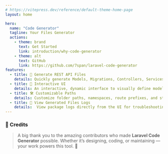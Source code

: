 ```yaml
---
# https://vitepress.dev/reference/default-theme-home-page
layout: home

hero:
  name: "Code Generator"
  tagline: Your Files Generator
  actions:
    - theme: brand
      text: Get Started
      link: introduction/why-code-generator
    - theme: alt
      text: GitHub
      link: https://github.com/7span/laravel-code-generator
features:
  - title: 🚀 Generate REST API Files
    details: Quickly generate Models, Migrations, Controllers, Services, Resources, Requests, Policies, Notifications, Traits, and more based on user-defined input.
  - title: 🎨 Interactive UI
    details: An interactive, dynamic interface to visually define models, fields, relationships, and scaffolding options
  - title: 🛠 Customizable Paths
    details: Customize folder paths, namespaces, route prefixes, and stub templates to match your application's architecture.
  - title: 📜 View Generated Files Logs
    details:  View package logs directly from the UI for troubleshooting and transparency.
---
```



<script setup>
import { VPTeamMembers } from 'vitepress/theme'

const members = [
  {
    avatar: 'https://github.com/7span.png',
    name: '7Span',
    title: 'Sponsor',
    links: [
      { icon: 'github', link: 'https://github.com/7span' },
      { icon: 'x', link: 'https://x.com/7SpanHQ' }
    ]
  },
  {
    avatar: 'https://github.com/hemratna.png',
    name: 'Hemratna Bhimani',
    title: 'Creator',
    links: [
      { icon: 'github', link: 'https://github.com/hemratna' },
    ]
  },
  {
    avatar: 'https://github.com/kajal-7span.png',
    name: 'Kajal Pandya',
    title: 'Contributor',
    links: [
      { icon: 'github', link: 'https://github.com/kajal-7span' },
    ]
  },
  {
    avatar: 'https://avatars.githubusercontent.com/u/205601895?v=4',
    name: 'Dhaval Rajput',
    title: 'Contributor',
    links: [
      { icon: 'github', link: 'https://github.com/dhaval-j-r-7span' },
    ]
  },
  {
    avatar: 'https://avatars.githubusercontent.com/u/205601566?v=4',
    name: 'Mruganshi Chodavadiya',
    title: 'Contributor',
    links: [
      { icon: 'github', link: 'https://github.com/mruganshi-7span' },
    ]
  },

]
</script>

### 🙌 Credits

> A big thank you to the amazing contributors who made **Laravel Code Generator** possible. Whether it’s designing, coding, or maintaining — your work powers this tool. 💪

<VPTeamMembers size="small" :members />
